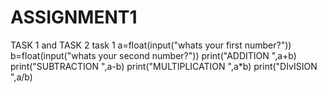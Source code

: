 # ASSIGNMENT1
TASK 1 and TASK 2
task 1 
a=float(input("whats your first number?"))
b=float(input("whats your second number?"))
print("ADDITION ",a+b)
print("SUBTRACTION ",a-b)
print("MULTIPLICATION ",a*b)
print("DIvISION ",a/b)
